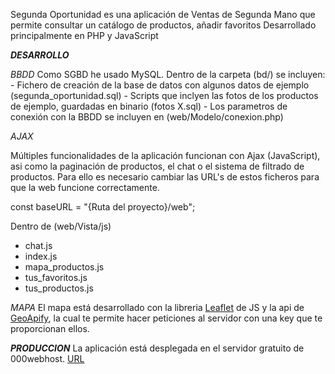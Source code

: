 Segunda Oportunidad es una aplicación de Ventas de Segunda Mano que permite consultar un catálogo de productos, añadir favoritos Desarrollado principalmente en PHP y JavaScript

**_DESARROLLO_**

_BBDD_
   Como SGBD he usado MySQL.
   Dentro de la carpeta (bd/) se incluyen:
	- Fichero de creación de la base de datos con algunos datos de ejemplo (segunda_oportunidad.sql)
	- Scripts que inclyen las fotos de los productos de ejemplo, guardadas en binario (fotos X.sql)
	- Los parametros de conexión con la BBDD se incluyen en (web/Modelo/conexion.php)

_AJAX_

   Múltiples funcionalidades de la aplicación funcionan con Ajax (JavaScript), asi como la paginación de productos, el chat o el sistema de filtrado de productos. 
   Para ello es necesario cambiar las URL's de estos ficheros para que la web funcione correctamente.

const baseURL = "{Ruta del proyecto}/web";

Dentro de (web/Vista/js)
   - chat.js
   - index.js
   - mapa_productos.js
   - tus_favoritos.js
   - tus_productos.js

_MAPA_
   El mapa está desarrollado con la libreria [Leaflet](https://leafletjs.com/) de JS y la api de [GeoApify](https://apidocs.geoapify.com/), la cual te permite hacer peticiones al servidor con una key que te proporcionan ellos.
   


**_PRODUCCION_**
   La aplicación está desplegada en el servidor gratuito de 000webhost. [URL](https://segunda0portunidad.000webhostapp.com/Controlador/controlador_productos.php) 



